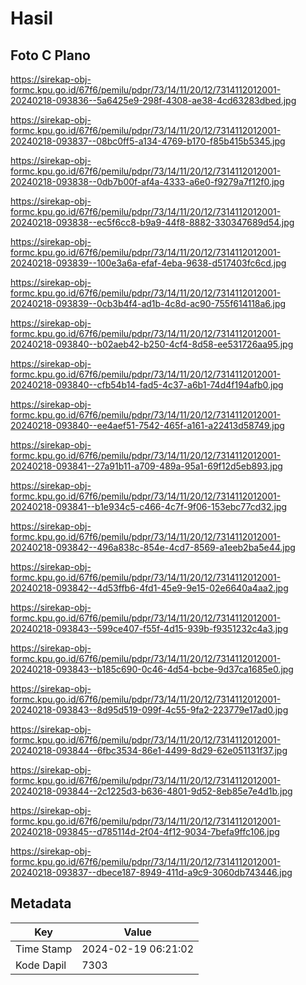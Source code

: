 # Hasil

## Foto C Plano

https://sirekap-obj-formc.kpu.go.id/67f6/pemilu/pdpr/73/14/11/20/12/7314112012001-20240218-093836--5a6425e9-298f-4308-ae38-4cd63283dbed.jpg

https://sirekap-obj-formc.kpu.go.id/67f6/pemilu/pdpr/73/14/11/20/12/7314112012001-20240218-093837--08bc0ff5-a134-4769-b170-f85b415b5345.jpg

https://sirekap-obj-formc.kpu.go.id/67f6/pemilu/pdpr/73/14/11/20/12/7314112012001-20240218-093838--0db7b00f-af4a-4333-a6e0-f9279a7f12f0.jpg

https://sirekap-obj-formc.kpu.go.id/67f6/pemilu/pdpr/73/14/11/20/12/7314112012001-20240218-093838--ec5f6cc8-b9a9-44f8-8882-330347689d54.jpg

https://sirekap-obj-formc.kpu.go.id/67f6/pemilu/pdpr/73/14/11/20/12/7314112012001-20240218-093839--100e3a6a-efaf-4eba-9638-d517403fc6cd.jpg

https://sirekap-obj-formc.kpu.go.id/67f6/pemilu/pdpr/73/14/11/20/12/7314112012001-20240218-093839--0cb3b4f4-ad1b-4c8d-ac90-755f614118a6.jpg

https://sirekap-obj-formc.kpu.go.id/67f6/pemilu/pdpr/73/14/11/20/12/7314112012001-20240218-093840--b02aeb42-b250-4cf4-8d58-ee531726aa95.jpg

https://sirekap-obj-formc.kpu.go.id/67f6/pemilu/pdpr/73/14/11/20/12/7314112012001-20240218-093840--cfb54b14-fad5-4c37-a6b1-74d4f194afb0.jpg

https://sirekap-obj-formc.kpu.go.id/67f6/pemilu/pdpr/73/14/11/20/12/7314112012001-20240218-093840--ee4aef51-7542-465f-a161-a22413d58749.jpg

https://sirekap-obj-formc.kpu.go.id/67f6/pemilu/pdpr/73/14/11/20/12/7314112012001-20240218-093841--27a91b11-a709-489a-95a1-69f12d5eb893.jpg

https://sirekap-obj-formc.kpu.go.id/67f6/pemilu/pdpr/73/14/11/20/12/7314112012001-20240218-093841--b1e934c5-c466-4c7f-9f06-153ebc77cd32.jpg

https://sirekap-obj-formc.kpu.go.id/67f6/pemilu/pdpr/73/14/11/20/12/7314112012001-20240218-093842--496a838c-854e-4cd7-8569-a1eeb2ba5e44.jpg

https://sirekap-obj-formc.kpu.go.id/67f6/pemilu/pdpr/73/14/11/20/12/7314112012001-20240218-093842--4d53ffb6-4fd1-45e9-9e15-02e6640a4aa2.jpg

https://sirekap-obj-formc.kpu.go.id/67f6/pemilu/pdpr/73/14/11/20/12/7314112012001-20240218-093843--599ce407-f55f-4d15-939b-f9351232c4a3.jpg

https://sirekap-obj-formc.kpu.go.id/67f6/pemilu/pdpr/73/14/11/20/12/7314112012001-20240218-093843--b185c690-0c46-4d54-bcbe-9d37ca1685e0.jpg

https://sirekap-obj-formc.kpu.go.id/67f6/pemilu/pdpr/73/14/11/20/12/7314112012001-20240218-093843--8d95d519-099f-4c55-9fa2-223779e17ad0.jpg

https://sirekap-obj-formc.kpu.go.id/67f6/pemilu/pdpr/73/14/11/20/12/7314112012001-20240218-093844--6fbc3534-86e1-4499-8d29-62e051131f37.jpg

https://sirekap-obj-formc.kpu.go.id/67f6/pemilu/pdpr/73/14/11/20/12/7314112012001-20240218-093844--2c1225d3-b636-4801-9d52-8eb85e7e4d1b.jpg

https://sirekap-obj-formc.kpu.go.id/67f6/pemilu/pdpr/73/14/11/20/12/7314112012001-20240218-093845--d785114d-2f04-4f12-9034-7befa9ffc106.jpg

https://sirekap-obj-formc.kpu.go.id/67f6/pemilu/pdpr/73/14/11/20/12/7314112012001-20240218-093837--dbece187-8949-411d-a9c9-3060db743446.jpg


## Metadata

| Key        | Value               |
| ---------- | ------------------- |
| Time Stamp | 2024-02-19 06:21:02 |
| Kode Dapil | 7303                |



